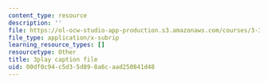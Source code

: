 ```yaml
---
content_type: resource
description: ''
file: https://ol-ocw-studio-app-production.s3.amazonaws.com/courses/3-320-atomistic-computer-modeling-of-materials-sma-5107-spring-2005/00df0c94c5d35d898a6caad250841d48_yYAHcATzuno.vtt
file_type: application/x-subrip
learning_resource_types: []
resourcetype: Other
title: 3play caption file
uid: 00df0c94-c5d3-5d89-8a6c-aad250841d48
---
```

